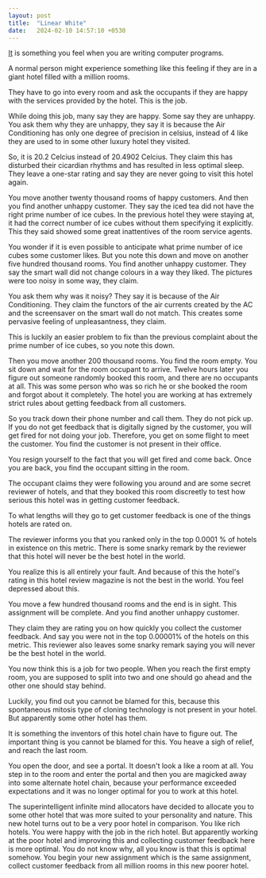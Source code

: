 ```yaml
---
layout: post
title:  "Linear White"
date:   2024-02-10 14:57:10 +0530
---
```


[It](https://open.spotify.com/track/0b0ch7VKF2RTZmRzh3QduO) is something you feel when you are writing 
computer programs.

A normal person might experience something like this feeling if they are in a giant hotel filled with
a million rooms.

They have to go into every room and ask the occupants if they are happy with the services
provided by the hotel. This is the job.

While doing this job, many say they are happy. Some say they are unhappy. You ask them why
they are unhappy, they say it is because the Air Conditioning has only one degree of precision
in celsius, instead of 4 like they are used to in some other luxury hotel they visited.

So, it is 20.2 Celcius instead of 20.4902 Celcius. They claim this has disturbed their cicardian
rhythms and has resulted in less optimal sleep. They leave a one-star rating and say they are 
never going to visit this hotel again.

You move another twenty thousand rooms of happy customers. And then you find another unhappy
customer. They say the iced tea did not have the right prime number of ice cubes. In the previous
hotel they were staying at, it had the correct number of ice cubes without them specifying it
explicitly. This they said showed some great inattentives of the room service agents.

You wonder if it is even possible to anticipate what prime number of ice cubes some customer 
likes. But you note this down and move on another five hundred thousand rooms. You find another
unhappy customer. They say the smart wall did not change colours in a way they liked. The pictures
were too noisy in some way, they claim.

You ask them why was it noisy? They say it is because of the Air Conditioning. They claim the 
functors of the air currents created by the AC and the screensaver on the smart wall do not match.
This creates some pervasive feeling of unpleasantness, they claim.

This is luckily an easier problem to fix than the previous complaint about the prime number of 
ice cubes, so you note this down.

Then you move another 200 thousand rooms. You find the room empty. You sit down and wait for the 
room occupant to arrive. Twelve hours later you figure out someone randomly booked this room,
and there are no occupants at all. This was some person who was so rich he or she booked the 
room and forgot about it completely. The hotel you are working at has extremely strict rules about
getting feedback from all customers.

So you track down their phone number and call them. They do not pick up. If you do not get feedback
that is digitally signed by the customer, you will get fired for not doing your job. Therefore,
you get on some flight to meet the customer. You find the customer is not present in their office.

You resign yourself to the fact that you will get fired and come back. Once you are back, you find
the occupant sitting in the room.

The occupant claims they were following you around and are some secret reviewer of hotels, and that
they booked this room discreetly to test how serious this hotel was in getting customer feedback.

To what lengths will they go to get customer feedback is one of the things hotels are rated on.

The reviewer informs you that you ranked only in the top 0.0001 % of hotels in existence on this
metric. There is some snarky remark by the reviewer that this hotel will never be the best hotel
in the world.

You realize this is all entirely your fault. And because of this the hotel's rating in this
hotel review magazine is not the best in the world. You feel depressed about this.

You move a few hundred thousand rooms and the end is in sight. This assignment will be complete.
And you find another unhappy customer.

They claim they are rating you on how quickly you collect the customer feedback. And say you were
not in the top 0.00001% of the hotels on this metric. This reviewer also leaves some snarky remark
saying you will never be the best hotel in the world.

You now think this is a job for two people. When you reach the first empty room, you are supposed
to split into two and one should go ahead and the other one should stay behind.

Luckily, you find out you cannot be blamed for this, because this spontaneous mitosis type of 
cloning technology is not present in your hotel. But apparently some other hotel has them.

It is something the inventors of this hotel chain have to figure out. The important thing is you
cannot be blamed for this. You heave a sigh of relief, and reach the last room.

You open the door, and see a portal. It doesn't look a like a room at all. You step in to the room
and enter the portal and then you are magicked away into some alternate hotel chain, because your
performance exceeded expectations and it was no longer optimal for you to work at this hotel.

The superintelligent infinite mind allocators have decided to allocate you to some other hotel
that was more suited to your personality and nature. This new hotel turns out to be a very poor
hotel in comparison. You like rich hotels. You were happy with the job in the rich hotel. But 
apparently working at the poor hotel and improving this and collecting customer feedback here
is more optimal. You do not know why, all you know is that this is optimal somehow. You begin 
your new assignment which is the same assignment, collect customer feedback from all million rooms
in this new poorer hotel.
